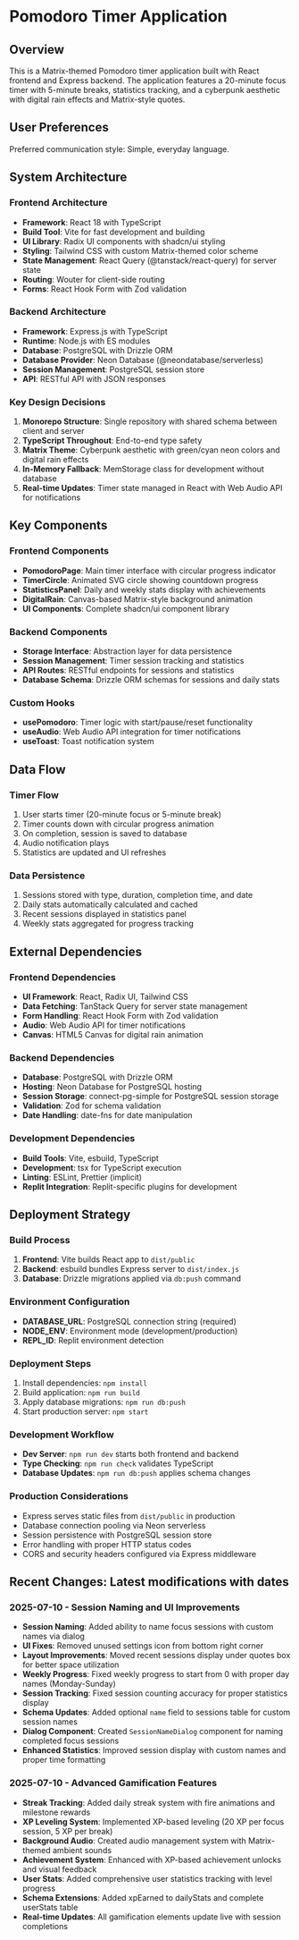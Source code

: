 # Pomodoro Timer Application

## Overview

This is a Matrix-themed Pomodoro timer application built with React frontend and Express backend. The application features a 20-minute focus timer with 5-minute breaks, statistics tracking, and a cyberpunk aesthetic with digital rain effects and Matrix-style quotes.

## User Preferences

Preferred communication style: Simple, everyday language.

## System Architecture

### Frontend Architecture
- **Framework**: React 18 with TypeScript
- **Build Tool**: Vite for fast development and building
- **UI Library**: Radix UI components with shadcn/ui styling
- **Styling**: Tailwind CSS with custom Matrix-themed color scheme
- **State Management**: React Query (@tanstack/react-query) for server state
- **Routing**: Wouter for client-side routing
- **Forms**: React Hook Form with Zod validation

### Backend Architecture
- **Framework**: Express.js with TypeScript
- **Runtime**: Node.js with ES modules
- **Database**: PostgreSQL with Drizzle ORM
- **Database Provider**: Neon Database (@neondatabase/serverless)
- **Session Management**: PostgreSQL session store
- **API**: RESTful API with JSON responses

### Key Design Decisions
1. **Monorepo Structure**: Single repository with shared schema between client and server
2. **TypeScript Throughout**: End-to-end type safety
3. **Matrix Theme**: Cyberpunk aesthetic with green/cyan neon colors and digital rain effects
4. **In-Memory Fallback**: MemStorage class for development without database
5. **Real-time Updates**: Timer state managed in React with Web Audio API for notifications

## Key Components

### Frontend Components
- **PomodoroPage**: Main timer interface with circular progress indicator
- **TimerCircle**: Animated SVG circle showing countdown progress
- **StatisticsPanel**: Daily and weekly stats display with achievements
- **DigitalRain**: Canvas-based Matrix-style background animation
- **UI Components**: Complete shadcn/ui component library

### Backend Components
- **Storage Interface**: Abstraction layer for data persistence
- **Session Management**: Timer session tracking and statistics
- **API Routes**: RESTful endpoints for sessions and statistics
- **Database Schema**: Drizzle ORM schemas for sessions and daily stats

### Custom Hooks
- **usePomodoro**: Timer logic with start/pause/reset functionality
- **useAudio**: Web Audio API integration for timer notifications
- **useToast**: Toast notification system

## Data Flow

### Timer Flow
1. User starts timer (20-minute focus or 5-minute break)
2. Timer counts down with circular progress animation
3. On completion, session is saved to database
4. Audio notification plays
5. Statistics are updated and UI refreshes

### Data Persistence
1. Sessions stored with type, duration, completion time, and date
2. Daily stats automatically calculated and cached
3. Recent sessions displayed in statistics panel
4. Weekly stats aggregated for progress tracking

## External Dependencies

### Frontend Dependencies
- **UI Framework**: React, Radix UI, Tailwind CSS
- **Data Fetching**: TanStack Query for server state management
- **Form Handling**: React Hook Form with Zod validation
- **Audio**: Web Audio API for timer notifications
- **Canvas**: HTML5 Canvas for digital rain animation

### Backend Dependencies
- **Database**: PostgreSQL with Drizzle ORM
- **Hosting**: Neon Database for PostgreSQL hosting
- **Session Storage**: connect-pg-simple for PostgreSQL session storage
- **Validation**: Zod for schema validation
- **Date Handling**: date-fns for date manipulation

### Development Dependencies
- **Build Tools**: Vite, esbuild, TypeScript
- **Development**: tsx for TypeScript execution
- **Linting**: ESLint, Prettier (implicit)
- **Replit Integration**: Replit-specific plugins for development

## Deployment Strategy

### Build Process
1. **Frontend**: Vite builds React app to `dist/public`
2. **Backend**: esbuild bundles Express server to `dist/index.js`
3. **Database**: Drizzle migrations applied via `db:push` command

### Environment Configuration
- **DATABASE_URL**: PostgreSQL connection string (required)
- **NODE_ENV**: Environment mode (development/production)
- **REPL_ID**: Replit environment detection

### Deployment Steps
1. Install dependencies: `npm install`
2. Build application: `npm run build`
3. Apply database migrations: `npm run db:push`
4. Start production server: `npm start`

### Development Workflow
- **Dev Server**: `npm run dev` starts both frontend and backend
- **Type Checking**: `npm run check` validates TypeScript
- **Database Updates**: `npm run db:push` applies schema changes

### Production Considerations
- Express serves static files from `dist/public` in production
- Database connection pooling via Neon serverless
- Session persistence with PostgreSQL session store
- Error handling with proper HTTP status codes
- CORS and security headers configured via Express middleware

## Recent Changes: Latest modifications with dates

### 2025-07-10 - Session Naming and UI Improvements
- **Session Naming**: Added ability to name focus sessions with custom names via dialog
- **UI Fixes**: Removed unused settings icon from bottom right corner
- **Layout Improvements**: Moved recent sessions display under quotes box for better space utilization
- **Weekly Progress**: Fixed weekly progress to start from 0 with proper day names (Monday-Sunday)
- **Session Tracking**: Fixed session counting accuracy for proper statistics display
- **Schema Updates**: Added optional `name` field to sessions table for custom session names
- **Dialog Component**: Created `SessionNameDialog` component for naming completed focus sessions
- **Enhanced Statistics**: Improved session display with custom names and proper time formatting

### 2025-07-10 - Advanced Gamification Features
- **Streak Tracking**: Added daily streak system with fire animations and milestone rewards
- **XP Leveling System**: Implemented XP-based leveling (20 XP per focus session, 5 XP per break)
- **Background Audio**: Created audio management system with Matrix-themed ambient sounds
- **Achievement System**: Enhanced with XP-based achievement unlocks and visual feedback
- **User Stats**: Added comprehensive user statistics tracking with level progress
- **Schema Extensions**: Added xpEarned to dailyStats and complete userStats table
- **Real-time Updates**: All gamification elements update live with session completions